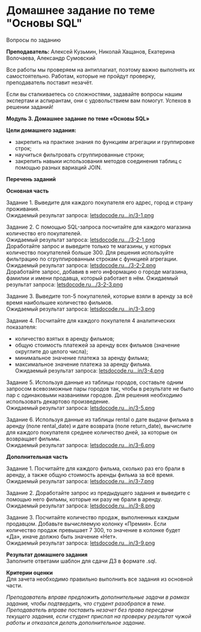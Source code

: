 # Домашнее задание по теме "Основы SQL"

Вопросы по заданию

**Преподаватель:** Алексей Кузьмин, Николай Хащанов, Екатерина Волочаева, Александр Сумовский

Все работы мы проверяем на антиплагиат, поэтому важно выполнять их самостоятельно. Работам, которые не пройдут проверку, преподаватель поставит незачёт.

Если вы сталкиваетесь со сложностями, задавайте вопросы нашим экспертам и аспирантам, они с удовольствием вам помогут. Успехов в решении заданий!

**Модуль 3. Домашнее задание по теме «Основы SQL»**

**Цели домашнего задания:**

-   закрепить на практике знания по функциям агрегации и группировке строк;
-   научиться фильтровать сгруппированные строки;
-   закрепить навыки использования методов соединения таблиц с помощью разных вариаций JOIN.

**Перечень заданий**

**Основная часть**

Задание 1. Выведите для каждого покупателя его адрес, город и страну проживания.  
Ожидаемый результат запроса: [letsdocode.ru...in/3-1.png](https://letsdocode.ru/sql-main/3-1.png)

Задание 2. С помощью SQL-запроса посчитайте для каждого магазина количество его покупателей.  
Ожидаемый результат запроса: [letsdocode.ru.../3-2-1.png](https://letsdocode.ru/sql-main/3-2-1.png)  
Доработайте запрос и выведите только те магазины, у которых количество покупателей больше 300. Для решения используйте фильтрацию по сгруппированным строкам с функцией агрегации. Ожидаемый результат запроса: [letsdocode.ru.../3-2-2.png](https://letsdocode.ru/sql-main/3-2-2.png)  
Доработайте запрос, добавив в него информацию о городе магазина, фамилии и имени продавца, который работает в нём. Ожидаемый результат запроса: [letsdocode.ru.../3-2-3.png](https://letsdocode.ru/sql-main/3-2-3.png)

Задание 3. Выведите топ-5 покупателей, которые взяли в аренду за всё время наибольшее количество фильмов.  
Ожидаемый результат запроса: [letsdocode.ru...in/3-3.png](https://letsdocode.ru/sql-main/3-3.png)

Задание 4. Посчитайте для каждого покупателя 4 аналитических показателя:

-   количество взятых в аренду фильмов;
-   общую стоимость платежей за аренду всех фильмов (значение округлите до целого числа);
-   минимальное значение платежа за аренду фильма;
-   максимальное значение платежа за аренду фильма.  
    Ожидаемый результат запроса: [letsdocode.ru...in/3-4.png](https://letsdocode.ru/sql-main/3-4.png)

Задание 5. Используя данные из таблицы городов, составьте одним запросом всевозможные пары городов так, чтобы в результате не было пар с одинаковыми названиями городов. Для решения необходимо использовать декартово произведение.  
Ожидаемый результат запроса: [letsdocode.ru...in/3-5.png](https://letsdocode.ru/sql-main/3-5.png)

Задание 6. Используя данные из таблицы rental о дате выдачи фильма в аренду (поле rental_date) и дате возврата (поле return_date), вычислите для каждого покупателя среднее количество дней, за которые он возвращает фильмы.  
Ожидаемый результат запроса: [letsdocode.ru...in/3-6.png](https://letsdocode.ru/sql-main/3-6.png)

**Дополнительная часть**

Задание 1. Посчитайте для каждого фильма, сколько раз его брали в аренду, а также общую стоимость аренды фильма за всё время.  
Ожидаемый результат запроса: [letsdocode.ru...in/3-7.png](https://letsdocode.ru/sql-main/3-7.png)

Задание 2. Доработайте запрос из предыдущего задания и выведите с помощью него фильмы, которые ни разу не брали в аренду.  
Ожидаемый результат запроса: [letsdocode.ru...in/3-8.png](https://letsdocode.ru/sql-main/3-8.png)

Задание 3. Посчитайте количество продаж, выполненных каждым продавцом. Добавьте вычисляемую колонку «Премия». Если количество продаж превышает 7 300, то значение в колонке будет «Да», иначе должно быть значение «Нет».  
Ожидаемый результат запроса: [letsdocode.ru...in/3-9.png](https://letsdocode.ru/sql-main/3-9.png)

**Результат домашнего задания**  
Заполните ответами шаблон для сдачи ДЗ в формате .sql.

**Критерии оценки**  
Для зачета необходимо правильно выполнить все задания из основной части.

_Преподаватель вправе предложить дополнительные задачи в рамках задания, чтобы подтвердить, что студент разобрался в теме.  
Преподаватель вправе поставить незачет без права пересдачи текущего задания, если студент прислал на проверку результат чужой работы и отказался делать дополнительное задание._